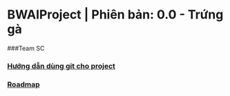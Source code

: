 # BWAIProject | Phiên bản: 0.0 - Trứng gà
###Team SC
### [Hướng dẫn dùng git cho project](https://github.com/lycanthrope38/BWAIProject/wiki/H%C6%B0%E1%BB%9Bng-d%E1%BA%ABn-d%C3%B9ng-git)
### [Roadmap](https://github.com/lycanthrope38/BWAIProject/wiki/Roadmap)
